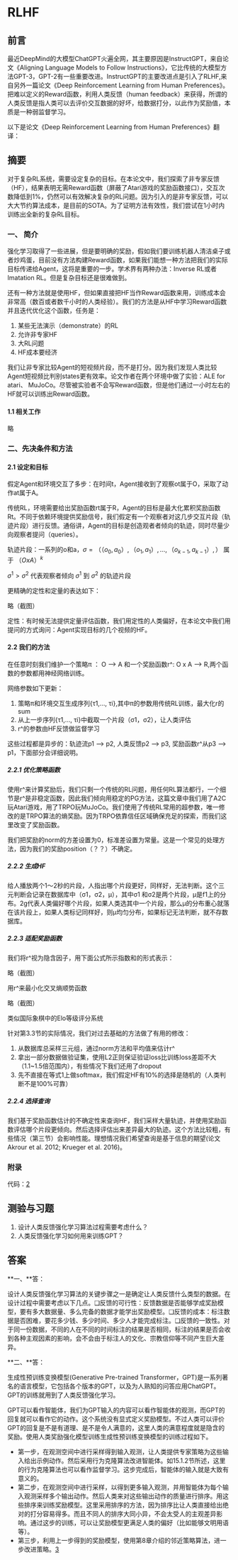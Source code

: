 # RLHF

## 前言

最近DeepMind的大模型ChatGPT火遍全网，其主要原因是InstructGPT，来自论文《Aligning Language Models to Follow Instructions》，它比传统的大模型方法GPT-3，GPT-2有一些重要改进。InstructGPT的主要改进点是引入了RLHF,来自另外一篇论文《Deep Reinforcement Learning from Human Preferences》。把难以定义的Reward函数，利用人类反馈（human feedback）来获得，所谓的人类反馈是指人类可以去评价交互数据的好坏，给数据打分，以此作为奖励值，本质是一种弱监督学习。

以下是论文《Deep Reinforcement Learning from Human Preferences》翻译：

## 摘要

对于复杂RL系统，需要设定复杂的目标。在本论文中，我们探索了非专家反馈（HF），结果表明无需Reward函数（屏蔽了Atari游戏的奖励函数接口），交互次数降低到1%，仍然可以有效解决复杂的RL问题。因为引入的是非专家反馈，可以大大节约算法成本，是目前的SOTA。为了证明方法有效性，我们尝试在1小时内训练出全新的复杂RL目标。

### 一、 简介

强化学习取得了一些进展，但是要明确的奖励，假如我们要训练机器人清洁桌子或者炒鸡蛋，目前没有方法构建Reward函数，如果我们能想一种方法把我们的实际目标传递给Agent，这将是重要的一步。学术界有两种办法：Inverse RL或者Imatation RL。但是复杂目标还是很难做到。

还有一种方法就是使用HF，但如果直接把HF当作Reward函数来用，训练成本会非常高（数百或者数千小时的人类经验）。我们的方法是从HF中学习Reward函数并且迭代优化这个函数，任务是：

1. 某些无法演示（demonstrate）的RL
1. 允许非专家HF
1. 大RL问题
1. HF成本要经济

我们让非专家比较Agent的短视频片段，而不是打分。因为我们发现人类比较Agent短视频比判别states更有效率。论文作者在两个环境中做了实验：ALE for atari、 MuJoCo。尽管被实验者不会写Reward函数，但是他们通过一小时左右的HF就可以训练出Reward函数。

#### 1.1 相关工作

略

### 二、先决条件和方法

#### 2.1 设定和目标

假定Agent和环境交互了多步：在时间t，Agent接收到了观察ot属于O，采取了动作at属于A。

传统RL，环境需要给出奖励函数rt属于R，Agent的目标是最大化累积奖励函数Rt。不同于依赖环境提供奖励信号，我们假定有一个观察者对这几步交互片段（轨迹片段）进行反馈。通俗讲，Agent的目标是创造观者者倾向的轨迹，同时尽量少向观察者提问（queries）。

轨迹片段：一系列的o和a，$σ=（（o_0,a_0）,（o_1,a_1）, … ,（o_{k-1},a_{k-1}）,）$ 属于 $（ O x A ）^k$

$σ^1 > σ^2$ 代表观察者倾向 $σ^1$ 到 $σ^2$ 的轨迹片段

更精确的定性和定量的表达如下：

略（截图）

定性：有时候无法提供定量评估函数，我们用定性的人类偏好，在本论文中我们用提问的方式询问：Agent实现目标的几个视频的HF。

#### 2.2 我们的方法

在任意时刻我们维护一个策略π ： O –> A 和一个奖励函数r^: O x A –> R,两个函数的参数都用神经网络训练。

网络参数如下更新：

1. 策略π和环境交互生成序列{τ1,…, τi},其中π的参数用传统RL训练，最大化r的sum
1. 从上一步序列{τ1,…, τi}中截取一个片段（σ1，σ2），让人类评估
1. r^的参数由HF反馈做监督学习

这些过程都是异步的：轨迹流p1 –> p2, 人类反馈p2 –> p3, 奖励函数r^从p3 –> p1，下面部分会详细说明。

##### 2.2.1 优化策略函数

使用r^来计算奖励后，我们只剩一个传统的RL问题，用任何RL算法都行，一个细节是r^是非稳定函数，因此我们倾向用稳定的PG方法，这篇文章中我们用了A2C玩Atari游戏，用了TRPO玩MuJoCo。我们使用了传统RL常用的超参数，唯一修改的是TRPO算法的熵奖励。因为TRPO依靠信任区域确保充足的探索，而我们这里改变了奖励函数。

我们把奖励的norm的方差设置为0，标准差设置为常量。这是一个常见的处理方法，因为我们的奖励position（？？）不确定。

##### 2.2.2 生成HF

给人播放两个1～2秒的片段，人指出哪个片段更好，同样好，无法判断。这个三元判断会记录在数据库中（σ1，σ2，μ），其中σ1 和σ2是两个片段，μ是f1上的分布。2g代表人类偏好哪个片段，如果人类选其中一个片段，那么μ的分布重心就落在该片段上，如果人类标记同样好，则μ均匀分布，如果标记无法判断，就不存数据库。

##### 2.2.3 适配奖励函数

我们将r^视为隐含因子，用下面公式所示指数和的形式表示：

略（截图）

用r^来最小化交叉熵顺势函数

略（截图）

类似国际象棋中的Elo等级评分系统

针对第3.3节的实际情况，我们对过去基础的方法做了有用的修改：

1. 从数据库总采样三元组，通过norm方法和平均值来估计r^
1. 拿出一部分数据做验证集，使用L2正则保证验证loss比训练loss差距不大（1.1~1.5倍范围内），有些情况下我们还用了dropout
1. 先不直接在等式1上做softmax，我们假定HF有10%的选择是随机的（人类判断不是100%可靠）

##### 2.2.4 选择查询

我们基于奖励函数估计的不确定性来查询HF，我们采样大量轨迹，并使用奖励函数评估哪个片段更倾向。然后选择评估出来差异最大的轨迹。这个方法比较粗，有些情况（第三节）会影响性能。理想情况我们希望查询是基于信息的期望(论文 Akrour et al. 2012; Krueger et al. 2016)。

### 附录

代码：[2]

## 测验与习题

1. 设计人类反馈强化学习算法过程需要考虑什么？
2. 人类反馈强化学习如何用来训练GPT？

## 答案

**一、**答：

设计人类反馈强化学习算法的关键步骤之一是确定让人类反馈什么类型的数据。在设计过程中需要考虑以下几点。❑反馈的可行性：反馈数据是否能够学成奖励模型，要有多大数据量、多么完备的数据才能学出奖励模型。❑反馈的成本：标注数据是否困难，要花多少钱、多少时间、多少人才能完成标注。❑反馈的一致性。对于同一份数据，不同的人在不同的时间标注的结果是否相同，标注的结果是否会收到各种主观因素的影响，会不会由于标注人的文化、宗教信仰等不同产生巨大差异。

**二、**答：

生成性预训练变换模型(Generative Pre-trained Transformer，GPT)是一系列著名的语言模型，它包括各个版本的GPT，以及为人熟知的问答应用ChatGPT。GPT的训练就用到了人类反馈强化学习。

GPT可以看作智能体，我们为GPT输入的内容可以看作智能体的观测，而GPT的回复就可以看作它的动作。这个系统没有显式定义奖励模型。不过人类可以评价GPT的回复是不是有道理、是不是令人满意的，这里人类的满意程度就是隐含的奖励。使用人类奖励强化模型训练生成性预训练变换模型的训练过程如下。

- 第一步，在观测空间中进行采样得到输入观测，让人类提供专家策略为这些输入给出示例动作。然后采用行为克隆算法改进智能体。如15.1.2节所述，这里的行为克隆算法也可以看作监督学习。这步完成后，智能体的输入就是大致有意义的。
- 第二步，在观测空间中进行采样，以得到更多输入观测，并用智能体为每个输入观测采样多个输出动作。然后人类来对这些输出动作的质量进行排序。用这些排序来训练奖励模型。这里采用排序的方法，因为排序比让人类直接给出绝对的打分容易得多。而且不同人的排序大同小异，不会太受人的主观差异影响。通过这步的训练，可以让奖励模型更满足人类的偏好（比如能够文明用语等）。
- 第三步，利用上一步得到的奖励模型，使用第8章介绍的邻近策略算法，进一步改进策略。[3]

[1]: http://www.abilitygame.cn/2022/12/12/rlhf-%E4%B8%80%E7%A7%8D%E5%BC%B1%E7%9B%91%E7%9D%A3%E5%AD%A6%E4%B9%A0%E6%96%B9%E6%B3%95/
[2]: https://github.com/HarderThenHarder/transformers_tasks/tree/main/RLHF
[3]: https://weread.qq.com/web/reader/85532b40813ab82d4g017246k5fd32dd02725fd0b37cd75e
